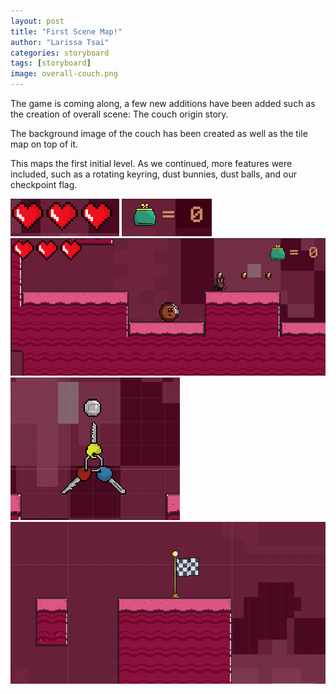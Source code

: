 ```yaml
---
layout: post
title: "First Scene Map!"
author: "Larissa Tsai"
categories: storyboard
tags: [storyboard]
image: overall-couch.png
---
```


The game is coming along, a few new additions have been added such as the creation of overall scene: The couch origin story. 

The background image of the couch has been created as well as the tile map on top of it. 

This maps the first initial level. As we continued, more features were included, such as a rotating keyring, dust bunnies, dust balls, and our checkpoint flag. 

![Life Counter:](assets/img/three-lives.png)
![Coin Counter:](assets/img/coin-counter.png)
![Couch Map:](assets/img/couch-starting.png)
![KeyRing:](assets/img/keyring.png)
![Checkpoint:](assets/img/checkpoint.png)


